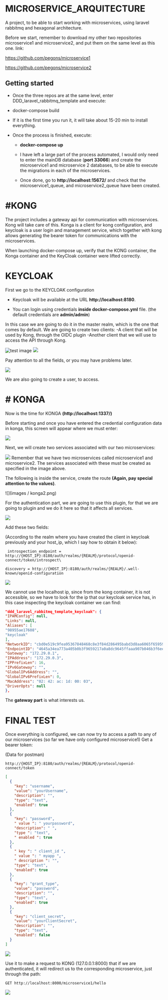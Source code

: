 # MICROSERVICE_ARQUITECTURE

A project, to be able to start working with microservices, using laravel rabbitmq and hexagonal architecture.

Before we start, remember to download my other two repositories microservice1 and microservice2, and put them on the same level as this one.
link:

https://github.com/pegons/microservice1

https://github.com/pegons/microservice2

## Getting started

- Once the three repos are at the same level, enter DDD_laravel_rabbitmq_template and execute:

- docker-compose build

- If it is the first time you run it, it will take about 15-20 min to install everything.

- Once the process is finished, execute:

   - **docker-compose up**

    - I have left a large part of the process automated, I would only need to enter the mainDB database (**port 33066**)
and create the microservice1 and microservice 2 databases, to be able to execute the migrations in each of the microservices.

  - Once done, go to **http://localhost:15672/** and check that the microservice1_queue, and microservice2_queue have been created.

# #KONG

The project includes a gateway api for communication with microservices.
Kong will take care of this. Konga is a client for kong configuration, and keycloak is a user login and management service, which together with kong allows generating the bearer token for communications with the microservices.

When launching docker-compose up, verify that the KONG container, the Konga container and the KeyCloak container were lifted correctly.

# KEYCLOAK

First we go to the KEYCLOAK configuration

- Keycloak will be available at the URL **http://localhost:8180**.

- You can login using credentials **inside docker-compose.yml** file. (the default credentials are **admin/admin**)

In this case we are going to do it in the master realm, which is the one that comes by default.
We are going to create two clients:
    -A client that will be used by Kong, through the OIDC plugin
    -Another client that we will use to access the API through Kong.

![test image](images/keycloak1.png)
![](images/keycloak2.png)

Pay attention to all the fields, or you may have problems later.

![](images/keycloak3.png)

We are also going to create a user, to access.
# # KONGA
Now is the time for KONGA **(http://localhost:1337/)**

Before starting and once you have entered the credential configuration data in konga, this screen will appear where we must enter:

![](images/konga0.png)

Next, we will create two services associated with our two microservices:

![](images/konga1.png)
Remember that we have two microservices called microservice1 and microservice2. The services associated with these must be created as specified in the image above.

The following is inside the service, create the route **(Again, pay special attention to the values)**.

![](images / konga2.png)

For the authentication part, we are going to use this plugin, for that we are going to plugin and we do it here so that it affects all services.

![](images/konga3.png)

Add these two fields:

(According to the realm where you have created the client in keycloak previously and your host_ip, which I say how to obtain it below):
``` http
 introspection_endpoint = http://{HOST_IP}:8180/auth/realms/{REALM}/protocol/openid-connect/token/introspect\
```
``` http
discovery = http://{HOST_IP}:8180/auth/realms/{REALM}/.well-known/openid-configuration
```
![](images/konga4.png)

We cannot use the localhost ip, since from the kong container, it is not accessible, so we have to look for the ip that our keycloak service has, in this case inspecting the keycloak container we can find:
```json
"ddd_laravel_rabbitmq_template_keycloak": {
"IPAMConfig": null,
"Links": null,
"Aliases": [
"98955ae17608",
"keycloak"
],
"NetworkID": "cbd0e519c9fea95367848468c8e3f84d286495babd3d8aa6065f659592b71026",
"EndpointID": "4645a34ea773a405b0b3f9659217a0a8dc9645ffaaa907b046b3f6ee0c595a1b",
"Gateway": "172.29.0.1",
"IPAddress": "172.29.0.3",
"IPPrefixLen": 16,
"IPv6Gateway": "",
"GlobalIPv6Address": "",
"GlobalIPv6PrefixLen": 0,
"MacAddress": "02: 42: ac: 1d: 00: 03",
"DriverOpts": null
},
```
The **gateway part** is what interests us.

# FINAL TEST
Once everything is configured, we can now try to access a path to any of our microservices (so far we have only configured microservice1)
Get a bearer token:


(Data for postman)
```http
http://{HOST_IP}:8180/auth/realms/{REALM}/protocol/openid-connect/token
```

```json
[
  {
    "key": "username",
    "value": "yourUsername",
    "description": "",
    "type": "text",
    "enabled": true
  },
  {
    "key": "password",
    " value ": " yourpassword",
    "description": " ",
    "type ": "text",
    " enabled ": true
  },
  {
    " key ": " client_id ",
    " value ": " myapp ",
    " description ": "",
    "type": "text",
    "enabled": true
  },
  {
    "key": "grant_type",
    "value": "password",
    "description": "",
    "type": "text",
    "enabled": true
  },
  {
    "key": "client_secret",
    "value": "yourClientSecret",
    "description": "",
    "type": "text",
    "enabled": false
  }
]
```

![](images/konga5.png)

Use it to make a request to KONG (127.0.0.1:8000) that if we are authenticated, it will redirect us to the corresponding microservice, just through the path:
``` http
GET http://localhost:8000/microservice1/hello
```
![](images/konga6.png)
